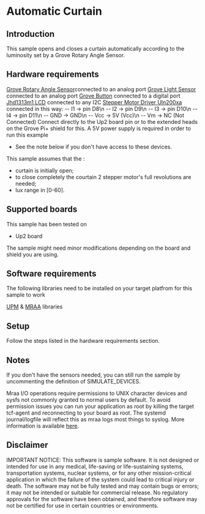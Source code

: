 # Automatic Curtain


## Introduction
This sample opens and closes a curtain automatically according to the luminosity set by a Grove Rotary Angle Sensor. 


## Hardware requirements

[Grove Rotary Angle Sensor](http://wiki.seeed.cc/Grove-Rotary_Angle_Sensor/)connected to an analog port
[Grove Light Sensor](http://wiki.seeed.cc/Grove-Light_Sensor/) connected to an analog port
[Grove Button](http://wiki.seeed.cc/Grove-Button/) connected to a digital port
[Jhd1313m1 LCD](https://iotdk.intel.com/docs/master/upm/classupm_1_1_jhd1313m1.html) connected to any I2C
[Stepper Motor Driver Uln200xa](https://iotdk.intel.com/docs/master/upm/classupm_1_1_u_l_n200_x_a.html) connected in this way:
	 -- I1  ->  pin D8\n
     -- I2  ->  pin D9\n
     -- I3  ->  pin D10\n
     -- I4  ->  pin D11\n
     -- GND ->  GND\n
     -- Vcc ->  5V (Vcc)\n
     -- Vm  ->  NC (Not Connected)
Connect directly to the Up2 board pin or to the extended heads on the Grove Pi+ shield for this.
A 5V power supply is required in order to run this example

* See the note below if you don't have access to these devices.

This sample assumes that the :
  - curtain is initially open;
  - to close completely the courtain 2 stepper motor's full revolutions are
    needed;
  - lux range in [0-60].

## Supported boards

This sample has been tested on
- Up2 board

The sample might need minor modifications depending on the board and shield you are using.

## Software requirements

The following libraries need to be installed on your target platfrom for this sample to work

[UPM](https://github.com/intel-iot-devkit/upm) & [MRAA](https://github.com/intel-iot-devkit/mraa) libraries

## Setup
Follow the steps listed in the hardware requirements section.

## Notes

If you don't have the sensors needed, you can still run the sample by uncommenting the definition of SIMULATE_DEVICES.

Mraa I/O operations require permissions to UNIX character devices and sysfs not commonly granted to normal users by default. To avoid permission issues you can run your application as root by killing the target tcf-agent and reconnecting to your board as root. The systemd journal/logfile will reflect this as mraa logs most things to syslog. More information is available [here](https://github.com/intel-iot-devkit/mraa/blob/master/docs/debugging.md).

## Disclaimer
IMPORTANT NOTICE: This software is sample software. It is not designed or intended for use in any medical, life-saving or life-sustaining systems, transportation systems, nuclear systems, or for any other mission-critical application in which the failure of the system could lead to critical injury or death. The software may not be fully tested and may contain bugs or errors; it may not be intended or suitable for commercial release. No regulatory approvals for the software have been obtained, and therefore software may not be certified for use in certain countries or environments.
